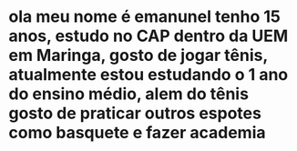 # ola meu nome é emanunel tenho 15 anos, estudo no CAP dentro da UEM em Maringa, gosto de jogar tênis, atualmente estou estudando o 1 ano do ensino médio, alem do tênis gosto de praticar outros espotes como basquete e fazer academia
